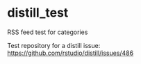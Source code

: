 # distill_test
RSS feed test for categories

Test repository for a distill issue: https://github.com/rstudio/distill/issues/486
